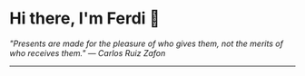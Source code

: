 <h1>Hi there, I'm Ferdi 👋</h1>

<p><em>
  "Presents are made for the pleasure of who gives them, not the merits of who receives them." — Carlos Ruiz Zafon
</em></p>

---
